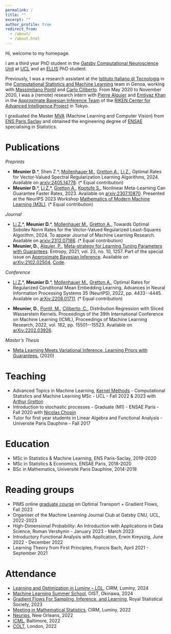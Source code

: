 ```yaml
---
permalink: /
title: ""
excerpt: ""
author_profile: true
redirect_from: 
  - /about/
  - /about.html
---
```


Hi, welcome to my homepage.

I am a third year PhD student in the [Gatsby Computational Neuroscience Unit](https://www.ucl.ac.uk/gatsby/study-and-work/phd-programme) at [UCL](https://www.ucl.ac.uk) and an [ELLIS](https://ellis.eu/phd-postdoc) PhD student.

Previously, I was a research assistant at the [Istituto Italiano di Tecnologia](https://iit.it) in the [Computational Statistics and Machine Learning](https://www.iit.it/research/lines/computational-statistics-and-machine-learning) team in Genoa, working with [Massimiliano Pontil](https://scholar.google.com/citations?user=lcOacs8AAAAJ&hl=en) and [Carlo Ciliberto](https://scholar.google.com/citations?user=XUcUAisAAAAJ&hl=en). From May 2020 to November 2020, I was a (remote) research intern with [Pierre Alquier](https://pierrealquier.github.io) and [Emtiyaz Khan](https://emtiyaz.github.io) in the [Approximate Bayesian Inference Team](https://team-approx-bayes.github.io "ApproxBayesTeam") of the [RIKEN Center for Advanced Intelligence Project](https://aip.riken.jp "RikenAIP") in Tokyo.

I graduated the Master [MVA](http://math.ens-paris-saclay.fr/version-francaise/formations/master-mva/) (Machine Learning and Computer Vision) from [ENS Paris Saclay](https://ens-paris-saclay.fr/en) and obtained the engineering degree of [ENSAE](https://www.ensae.fr/en/) specialising in Statistics. 

<!-- 
Prior to that, I received a BSc in Mathematics from the [Université Paris Dauphine](https://dauphine.psl.eu/en/) and spent a semester at the [University of Honk Kong](https://www.hku.hk). 

At RIKEN I worked on the theoretical aspects of Variational Inference and meta learning. My research interests span optimisation, reproducing kernel hilbert spaces, optimal transport and bayesian inference. I am particularly fond of functional analysis, measure and integration theory and high-dimensional probability.--> 

<!--Submitted preprints
====== -->
Publications
======
<em> Preprints </em>
- **Meunier D.**\*, Shen Z.\*, [Mollenhauer M.](https://scholar.google.de/citations?user=nxIcGXwAAAAJ&hl=en), [Gretton A.](https://www.gatsby.ucl.ac.uk/~gretton/), [Li Z.](https://zhuli-michael.github.io), Optimal Rates for Vector-Valued Spectral Regularization Learning Algorithms, 2024. Available on [arxiv:2405.14778](https://arxiv.org/abs/2405.14778). (* Equal contribution)
- **Meunier D.**\*, [Li Z.](https://zhuli-michael.github.io)\*, [Gretton A.](https://www.gatsby.ucl.ac.uk/~gretton/), [Kpotufe S.](http://www.columbia.edu/~skk2175/), Nonlinear Meta-Learning Can Guarantee Faster Rates, 2023. Available on [arxiv:2307.10870](https://arxiv.org/abs/2307.10870). Presented at the NeurIPS 2023 Workshop [Mathematics of Modern Machine Learning (M3L)](https://sites.google.com/view/m3l-2023). (* Equal contribution)

<em> Journal </em>
- [Li Z.](https://zhuli-michael.github.io)\*, **Meunier D.**\*, [Mollenhauer M.](https://scholar.google.de/citations?user=nxIcGXwAAAAJ&hl=en), [Gretton A.](https://www.gatsby.ucl.ac.uk/~gretton/), Towards Optimal Sobolev Norm Rates for the Vector-Valued Regularized Least-Squares Algorithm, 2024. To appear Journal of Machine Learning Research. Available on [arxiv:2312.07186](https://arxiv.org/abs/2312.07186). (* Equal contribution)
- **Meunier, D.**, [Alquier, P.](https://pierrealquier.github.io/index.html), [Meta-strategy for Learning Tuning Parameters with Guarantees](https://www.mdpi.com/1099-4300/23/10/1257). Entropy, 2021, vol. 23, no. 10, 1257. Part of the special issue on [Approximate Bayesian Inference](https://www.mdpi.com/journal/entropy/special_issues/approx_Bayes_inference). Available on [arXiv:2102.02504](https://arxiv.org/abs/2102.02504), [Code](../files/supplement.zip). 
<!-- <img src="../images/metagraph.png" width="700"> -->

<em> Conference </em>
- [Li Z.](https://zhuli-michael.github.io)\*, **Meunier D.**\*, [Mollenhauer M.](https://scholar.google.de/citations?user=nxIcGXwAAAAJ&hl=en), [Gretton A.](https://www.gatsby.ucl.ac.uk/~gretton/), Optimal Rates for Regularized Conditional Mean Embedding Learning. Advances in Neural Information Processing Systems 35 (NeurIPS), 2022, pp. 4433--4445. Available on [arXiv:2208.01711](https://arxiv.org/abs/2208.01711). (* Equal contribution)
<!--<div class="container">
  <div class="image">
    <img style="float: right;" src="../images/gmm_ex.png" width="350"> 
  </div>
  <div class="text"> -->
-  **Meunier, D.**, [Pontil, M.](http://www0.cs.ucl.ac.uk/staff/m.pontil/), [Ciliberto, C.](https://cciliber.github.io), Distribution Regression with Sliced Wasserstein Kernels. Proceedings of the 39th International Conference on Machine Learning (ICML), Proceedings of Machine Learning Research, 2022, vol. 162, pp. 15501--15523. Available on [arXiv:2202.03926](https://arxiv.org/abs/2202.03926).
<!--      </div>
    </div> -->
    
<em> Master's Thesis </em>
- [Meta Learning Meets Variational Inference, Learning Priors with Guarantees.](../files/RikenReport.pdf) (2020)

Teaching
======
- Advanced Topics in Machine Learning, [Kernel Methods](http://www.gatsby.ucl.ac.uk/~gretton/coursefiles/rkhscourse.html) - Computational Statistics and Machine Learning MSc - UCL - Fall 2022 & 2023 with [Arthur Gretton](https://www.gatsby.ucl.ac.uk/~gretton/)
- Introduction to stochastic processes - Graduate (M1) - ENSAE Paris - Fall 2020 with [Nicolas Chopin](https://nchopin.github.io)
- Tutor for first year students in Linear Algebra and Functional Analysis - Université Paris Dauphine - Fall 2017

Education
======
<!--[Curriculum Vitae](../files/MeunierDimitriResume.pdf) -->
- MSc in Statistics & Machine Learning, ENS Paris-Saclay, 2019-2020
- MSc in Statistics & Economics, ENSAE Paris, 2018-2020
- BSc in Mathematics, Université Paris Dauphine, 2014-2018

Reading groups
======
- PIMS online [graduate course](https://kantorovich.org/event/ot-gradient-flows/) on Optimal Transport + Gradient Flows, Fall 2023 
- Organiser of the Machine Learning Journal Club at Gatsby CNU, UCL, 2022-2023
- High-Dimensional Probability: An Introduction with Applications in Data Science, Roman Vershynin - January 2023 - March 2023
- Introductory Functional Analysis with Application, Erwin Kreyszig, June 2022 - December 2022
- Learning Theory from First Principles, Francis Bach, April 2021 - September 2021

Attendance
======
- [Learning and Optimization in Luminy – LOL](https://conferences.cirm-math.fr/3003.html), CIRM, Luminy,  2024
- [Machine Learning Summer School](https://groups.oist.jp/mlss), OIST, Okinawa, 2024
- [Gradient Flows For Sampling, Inference, and Learning](https://rss.org.uk/training-events/events/events-2023/sections/gradient-flows-for-sampling,-inference,-and-learni/#eventoverview), Royal Statistical Society, 2023 
- [Meeting in Mathematical Statistics](https://www.i2m.univ-amu.fr/events/meeting-in-mathematical-statistics-2022/), CIRM, Luminy,  2022
- [Neurips](https://nips.cc/Conferences/2022), New Orleans, 2022
- [ICML](https://icml.cc/Conferences/2022), Baltimore, 2022
- [COLT](https://learningtheory.org/colt2022/), London, 2022





